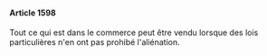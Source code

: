 #### Article 1598

Tout ce qui est dans le commerce peut être vendu lorsque des lois particulières n'en ont pas prohibé l'aliénation.

